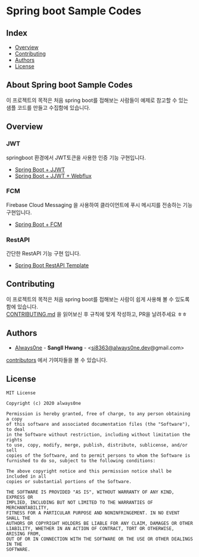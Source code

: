 # Spring boot Sample Codes
## Index
  - [Overview](#overview) 
  - [Contributing](#contributing)
  - [Authors](#authors)
  - [License](#license)
## About Spring boot Sample Codes
이 프로젝트의 목적은 처음 spring boot를 접해보는 사람들이 예제로 참고할 수 있는 샘플 코드를 만들고 수집함에 있습니다.

## Overview
### JWT
springboot 환경에서 JWT토큰을 사용한 인증 기능 구현입니다.
- [Spring Boot + JJWT](https://github.com/always0ne/springboot-jwt-auth)
- [Spring Boot + JJWT + Webflux](https://github.com/always0ne/springboot-webflux-jwt-auth)
### FCM
Firebase Cloud Messaging 을 사용하여 클라이언트에 푸시 메시지를 전송하는 기능 구현입니다.
- [Spring Boot + FCM](https://github.com/always0ne/spring-boot-fcm)
### RestAPI
간단한 RestAPI 기능 구현 입니다.
- [Spring Boot RestAPI Template](https://github.com/always0ne/SpringBootRestApiTemplate)

## Contributing
이 프로젝트의 목적은 처음 spring boot를 접해보는 사람이 쉽게 사용해 볼 수 있도록 함에 있습니다.  
[CONTRIBUTING.md](CONTRIBUTING.md) 을 읽어보신 후 규칙에 맞게 작성하고, PR을 날려주세요 ㅎㅎ

## Authors
  - [Always0ne](https://github.com/Always0ne) - **SangIl Hwang** - <si8363@always0ne.dev@gmail.com>

[contributors](https://github.com/always0ne/springboot-sample-codes/contributors) 에서 기여자들을 볼 수 있습니다.

## License

```
MIT License

Copyright (c) 2020 always0ne

Permission is hereby granted, free of charge, to any person obtaining a copy
of this software and associated documentation files (the "Software"), to deal
in the Software without restriction, including without limitation the rights
to use, copy, modify, merge, publish, distribute, sublicense, and/or sell
copies of the Software, and to permit persons to whom the Software is
furnished to do so, subject to the following conditions:

The above copyright notice and this permission notice shall be included in all
copies or substantial portions of the Software.

THE SOFTWARE IS PROVIDED "AS IS", WITHOUT WARRANTY OF ANY KIND, EXPRESS OR
IMPLIED, INCLUDING BUT NOT LIMITED TO THE WARRANTIES OF MERCHANTABILITY,
FITNESS FOR A PARTICULAR PURPOSE AND NONINFRINGEMENT. IN NO EVENT SHALL THE
AUTHORS OR COPYRIGHT HOLDERS BE LIABLE FOR ANY CLAIM, DAMAGES OR OTHER
LIABILITY, WHETHER IN AN ACTION OF CONTRACT, TORT OR OTHERWISE, ARISING FROM,
OUT OF OR IN CONNECTION WITH THE SOFTWARE OR THE USE OR OTHER DEALINGS IN THE
SOFTWARE.
```
